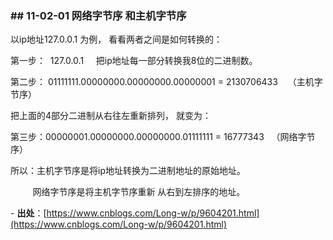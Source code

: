 ### \## 11-02-01 网络字节序 和主机字节序

以ip地址127.0.0.1 为例， 看看两者之间是如何转换的：

第一步：  127.0.0.1     把ip地址每一部分转换我8位的二进制数。

第二步： 01111111.00000000.00000000.00000001 = 2130706433    （主机字节序）

把上面的4部分二进制从右往左重新排列， 就变为：

第三步：00000001.00000000.00000000.01111111 = 16777343   （网络字节序）

所以：主机字节序是将ip地址转换为二进制地址的原始地址。  

         网络字节序是将主机字节序重新 从右到左排序的地址。

\- **出处**：[https://www.cnblogs.com/Long-w/p/9604201.html](https://www.cnblogs.com/Long-w/p/9604201.html)
